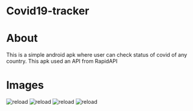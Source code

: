 # Covid19-tracker

# About
This is a simple android apk where user can check status of covid of any country.
This apk used an API from RapidAPI 

# Images
![reload](app/src/main/res/mipmap-hdpi/image1.jpg)
![reload](app/src/main/res/mipmap-hdpi/image2.jpg)
![reload](app/src/main/res/mipmap-hdpi/image3.jpg)
![reload](app/src/main/res/mipmap-hdpi/image4.jpg)

 

